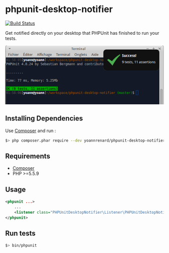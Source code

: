 # phpunit-desktop-notifier

[![Build Status](https://travis-ci.org/yoannrenard/phpunit-desktop-notifier.svg?branch=master)](https://travis-ci.org/yoannrenard/phpunit-desktop-notifier)

Get notified directly on your desktop that PHPUnit has finished to run your tests.

![Demo](doc/img/notifier.png)

## Installing Dependencies

Use [Composer][composer] and run :

```bash
$> php composer.phar require --dev yoannrenard/phpunit-desktop-notifier
```

## Requirements

* [Composer][composer]
* PHP >=5.5.9

## Usage

```xml
<phpunit ...>
    ...
    <listener class="PHPUnitDesktopNotifier\Listener\PHPUnitDesktopNotifierListener" />
</phpunit>
```

## Run tests

```bash
$> bin/phpunit
```

[composer]: https://getcomposer.org
